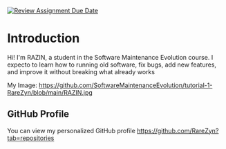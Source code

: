 [![Review Assignment Due Date](https://classroom.github.com/assets/deadline-readme-button-22041afd0340ce965d47ae6ef1cefeee28c7c493a6346c4f15d667ab976d596c.svg)](https://classroom.github.com/a/LQr4ft17)
# Introduction
Hi! I'm RAZIN, a student in the Software Maintenance Evolution course. 
I expecto to learn how to running old software, fix bugs, add new features, and improve it without breaking what already works

My Image:
https://github.com/SoftwareMaintenanceEvolution/tutorial-1-RareZyn/blob/main/RAZIN.jpg

## GitHub Profile

You can view my personalized GitHub profile https://github.com/RareZyn?tab=repositories

